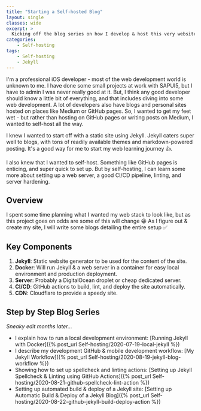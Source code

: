 ```yaml
---
title: "Starting a Self-hosted Blog"
layout: single
classes: wide
excerpt: >
  Kicking off the blog series on how I develop & host this very website 😎
categories: 
    - Self-hosting
tags:
    - Self-hosting
    - Jekyll
---
```


I'm a professional iOS developer - most of the web development world is unknown to me. I have done some small projects at work with SAPUI5, but I have to admin I was never really good at it. But, I think any good developer should know a little bit of everything, and that includes diving into some web development. A lot of developers also have blogs and personal sites hosted on places like Medium or GitHub pages. So, I wanted to get my feet wet - but rather than hosting on GitHub pages or writing posts on Medium, I wanted to self-host all the way.

I knew I wanted to start off with a static site using Jekyll. Jekyll caters super well to blogs, with tons of readily available themes and markdown-powered posting. It's a good way for me to start my web learning journey 👍.

I also knew that I wanted to self-host. Something like GitHub pages is enticing, and super quick to set up. But by self-hosting, I can learn some more about setting up a web server, a good CI/CD pipeline, linting, and server hardening.

## Overview

I spent some time planning what I wanted my web stack to look like, but as this project goes on odds are some of this will change 😀
As I figure out & create my site, I will write some blogs detailing the entire setup ✅

## Key Components

1. __Jekyll__: Static website generator to be used for the content of the site.
2. __Docker__: Will run Jekyll & a web server in a container for easy local environment and production deployment.
3. __Server__: Probably a DigitalOcean droplet or cheap dedicated server.
4. __CI/CD__: GitHub actions to build, lint, and deploy the site automatically.
5. __CDN__: Cloudflare to provide a speedy site.

## Step by Step Blog Series

*Sneaky edit months later...*

- I explain how to run a local development environment: [Running Jekyll with Docker]({% post_url Self-hosting/2020-07-19-local-jekyll %})
- I describe my development GitHub & mobile development workflow: [My Jekyll Workflow]({% post_url Self-hosting/2020-08-19-jekyll-blog-workflow %})
- Showing how to set up spellcheck and linting actions: [Setting up Jekyll Spellcheck & Linting using GitHub Actions]({% post_url Self-hosting/2020-08-21-github-spellcheck-lint-action %})
- Setting up automated build & deploy of a Jekyll site: [Setting up Automatic Build & Deploy of a Jekyll Blog]({% post_url Self-hosting/2020-08-22-github-jekyll-build-deploy-action %})
